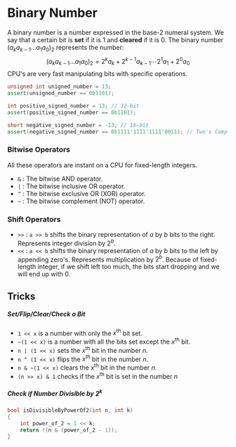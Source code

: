 # Binary Number
A binary number is a number expressed in the base-$2$ numeral system.
We say that a certain bit is **set** if it is $1$ and **cleared** if it is $0$.
The binary number $(a_ka_{k-1}\dots a_1a_0)_2$ represents the number:
$$(a_ka_{k-1}\dots a_1a_0)_2 = 2^ka_k+2^{k-1}a_{k-1}\cdots2^1a_1+2^0a_0$$
CPU's are very fast manipulating bits with specific operations.
```cpp
unsigned int unigned_number = 13;
assert(unsigned_number == 0b1101);

int positive_signed_number = 13; // 32-bit
assert(positive_signed_number == 0b1101);

short negative_signed_number = -13; // 16-bit
assert(negative_signed_number == 0b1111'1111'1111'0011); // Two's Complement
```
### Bitwise Operators
All these operators are instant on a CPU for fixed-length integers.
- `&` : The bitwise AND operator.
- `|` : The bitwise inclusive OR operator.
- `^` : The bitwise exclusive OR (XOR) operator.
- `~` : The bitwise complement (NOT) operator.
### Shift Operators
- `>>` : `a >> b` shifts the binary representation of $a$ by $b$ bits to the right. Represents integer division by $2^b$.
- `<<` : `a << b` shifts the binary representation of $a$ by $b$ bits to the left by appending zero's. Represents multiplication by $2^b$. Because of fixed-length integer, if we shift left too much, the bits start dropping and we will end up with $0$.
## Tricks
##### Set/Flip/Clear/Check a Bit
- `1 << x` is a number with only the $x^{\text{th}}$ bit set.
- `~(1 << x)` is a number with all the bits set except the $x^{\text{th}}$ bit.
- `n | (1 << x)` sets the $x^{\text{th}}$ bit in the number $n$.
- `n ^ (1 << x)` flips the $x^{\text{th}}$ bit in the number $n$.
- `n & ~(1 << x)` clears the $x^{\text{th}}$ bit in the number $n$.
- `(n >> x) & 1` checks if the $x^{\text{th}}$ bit is set in the number $n$
##### Check if Number Divisible by $2^k$
```cpp
bool isDivisibleByPowerOf2(int n, int k)
{
	int power_of_2 = 1 << k;
	return !(n & (power_of_2 - 1));
}
```